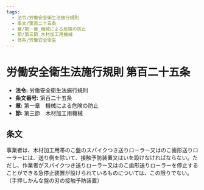 ```yaml
---
tags:
  - 法令/労働安全衛生法施行規則
  - 条文/第百二十五条
  - 章/第一章_機械による危険の防止
  - 節/第三節_木材加工用機械
  - 体系/労働安全衛生
---
```

# 労働安全衛生法施行規則 第百二十五条

- **法令:** 労働安全衛生法施行規則
- **条文番号:** 第百二十五条
- **章:** 第一章　機械による危険の防止
- **節:** 第三節　木材加工用機械

## 条文
事業者は、木材加工用帯のこ盤のスパイクつき送りローラー又はのこ歯形送りローラーには、送り側を除いて、接触予防装置又はいを設けなければならない。ただし、作業者がスパイクつき送りローラー又はのこ歯形送りローラーを停止することができる急停止装置が設けられているものについては、この限りでない。
（手押しかんな盤の刃の接触予防装置）

